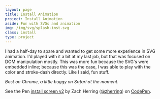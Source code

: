 ```yaml
---
layout: page
title: Install Animation
project: Install Animation
aside: Fun with SVGs and animation
img: /img/svg/splash-inst.svg
class: install
type: project
---
```


I had a half-day to spare and wanted to get some more experience in SVG animation. I'd played with it a bit at my last job, but that was focused on DOM manipulation mostly. This was more fun because the SVG's were embedded inline; because this was the case, I was able to play with the color and stroke-dash directly. Like I said, fun stuff.

*Best on Chrome, a little buggy on Safari at the moment.*

<div markup="0" class="wide codepen">
    <p data-height="734" data-theme-id="light" data-slug-hash="WxrKPj" data-default-tab="result" data-user="zherring" data-embed-version="2" class="codepen">See the Pen <a href="http://codepen.io/zherring/pen/WxrKPj/">install screen v2</a> by Zach Herring (<a href="http://codepen.io/zherring">@zherring</a>) on <a href="http://codepen.io">CodePen</a>.</p>
    <script async src="//assets.codepen.io/assets/embed/ei.js"></script>
</div>
